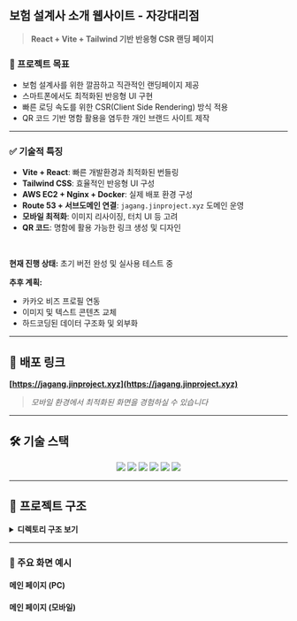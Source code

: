 ## 보험 설계사 소개 웹사이트 - 자강대리점

> **React + Vite + Tailwind 기반 반응형 CSR 랜딩 페이지**

### 🎯 프로젝트 목표

- 보험 설계사를 위한 깔끔하고 직관적인 랜딩페이지 제공
- 스마트폰에서도 최적화된 반응형 UI 구현
- 빠른 로딩 속도를 위한 CSR(Client Side Rendering) 방식 적용
- QR 코드 기반 명함 활용을 염두한 개인 브랜드 사이트 제작

---

### ✅ 기술적 특징

- **Vite + React**: 빠른 개발환경과 최적화된 번들링
- **Tailwind CSS**: 효율적인 반응형 UI 구성
- **AWS EC2 + Nginx + Docker**: 실제 배포 환경 구성
- **Route 53 + 서브도메인 연결**: `jagang.jinproject.xyz` 도메인 운영
- **모바일 최적화**: 이미지 리사이징, 터치 UI 등 고려
- **QR 코드**: 명함에 활용 가능한 링크 생성 및 디자인

<br/>

**현재 진행 상태:** 초기 버전 완성 및 실사용 테스트 중

**추후 계획:**

- 카카오 비즈 프로필 연동
- 이미지 및 텍스트 콘텐츠 교체
- 하드코딩된 데이터 구조화 및 외부화

---

## 🚀 배포 링크

**[https://jagang.jinproject.xyz](https://jagang.jinproject.xyz)**

> _모바일 환경에서 최적화된 화면을 경험하실 수 있습니다_

---

## 🛠 기술 스택

<div align="center">
  <img src="https://img.shields.io/badge/react-61DAFB?style=for-the-badge&logo=react&logoColor=black">
  <img src="https://img.shields.io/badge/vite-646CFF?style=for-the-badge&logo=vite&logoColor=white">
  <img src="https://img.shields.io/badge/tailwindcss-06B6D4?style=for-the-badge&logo=tailwindcss&logoColor=white">
  <img src="https://img.shields.io/badge/docker-2496ED?style=for-the-badge&logo=docker&logoColor=white">
  <img src="https://img.shields.io/badge/nginx-009900?style=for-the-badge&logo=nginx&logoColor=white">
  <img src="https://img.shields.io/badge/aws_ec2-FF9900?style=for-the-badge&logo=amazonaws&logoColor=black">
</div>

---

## 📖 프로젝트 구조

<details>
<summary><b>디렉토리 구조 보기</b></summary>

```plaintext
📦 JAGANG-WEB
 ┣ 📂 public
 ┣ 📂 src
 ┃ ┣ 📂 assets              # 이미지, 아이콘 등 정적 리소스
 ┃ ┣ 📂 components          # UI 구성요소 컴포넌트
 ┃ ┃ ┣ 📜 About.tsx
 ┃ ┃ ┣ 📜 CaseCard.tsx
 ┃ ┃ ┣ 📜 Cases.tsx
 ┃ ┃ ┣ 📜 Contact.tsx
 ┃ ┃ ┣ 📜 Footer.tsx
 ┃ ┃ ┣ 📜 Header.tsx
 ┃ ┃ ┣ 📜 Home.tsx
 ┃ ┃ ┣ 📜 NavBar.tsx
 ┃ ┃ ┗ 📜 Title.tsx
 ┃ ┣ 📂 hooks               # 커스텀 훅
 ┃ ┃ ┣ 📜 useInView.ts
 ┃ ┃ ┗ 📜 useScrollToUpdateUrl.ts
 ┃ ┣ 📂 types               # 타입 정의
 ┃ ┃ ┗ 📜 index.ts
 ┃ ┣ 📜 App.tsx             # 루트 컴포넌트
 ┃ ┣ 📜 index.css
 ┃ ┣ 📜 main.tsx            # 진입점
 ┃ ┗ 📜 vite-env.d.ts
 ┣ 📜 Dockerfile
 ┣ 📜 nginx.conf
 ┣ 📜 postcss.config.js
 ┣ 📜 tailwind.config.js
 ┣ 📜 tsconfig.json
 ┣ 📜 tsconfig.app.json
 ┣ 📜 tsconfig.node.json
 ┣ 📜 vite.config.ts
 ┣ 📜 index.html
 ┣ 📜 package.json
 ┣ 📜 package-lock.json
 ┣ 📜 eslint.config.js
 ┗ 📜 README.md
```

</details>

---

### 📌 주요 화면 예시

#### 메인 페이지 (PC)

#### 메인 페이지 (모바일)
